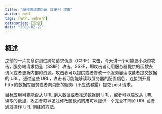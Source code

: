 ```yaml
---
title: "服务端请求伪造（SSRF）攻击"
author: Neal
tags: [安全, web安全]
categories: [安全]
date: "2019-02-22" 
---
```


## 概述

之前的一片文章讲到过跨站请求伪造（CSRF）攻击，今天讲一个可能更小众的攻击，服务端请求伪造（SSRF）攻击。SSRF，即攻击者利用服务器提供的函数去访问或者更新内部的资源。攻击者可以提供或者修改一个服务器读取或者提交数据的 URL，通过这些 URL，攻击者可能能够读取服务器的配置信息，连接到开启 http 的数据库服务或者向内部的服务（不应该暴露）提交 post 请求。

目标应用可能能否从 URL 倒入数据或者推送数据到 URL，或者可以篡改从 URL 读取的数据。攻击者可以通过修改函数的调用可以提供一个完全不同的 URL 或者通过操作 URL 创建的方法。

